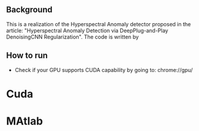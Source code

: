 ## Background

This is a realization of the Hyperspectral Anomaly detector proposed in the article: "Hyperspectral Anomaly Detection via DeepPlug-and-Play DenoisingCNN Regularization". The code is written by 



## How to run

* Check if your GPU supports CUDA capability by going to: chrome://gpu/

# Cuda

# MAtlab

